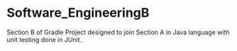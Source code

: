 # Software_EngineeringB
Section B of Gradle Project designed to join Section A in Java language with unit testing done in JUnit.
